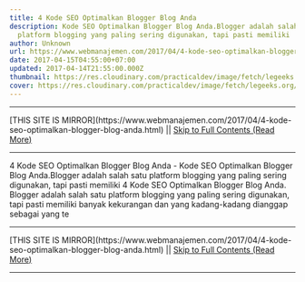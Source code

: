 ```yaml
---
title: 4 Kode SEO Optimalkan Blogger Blog Anda
description: Kode SEO Optimalkan Blogger Blog Anda.Blogger adalah salah satu
  platform blogging yang paling sering digunakan, tapi pasti memiliki
author: Unknown
url: https://www.webmanajemen.com/2017/04/4-kode-seo-optimalkan-blogger-blog-anda.html
date: 2017-04-15T04:55:00+07:00
updated: 2017-04-14T21:55:00.000Z
thumbnail: https://res.cloudinary.com/practicaldev/image/fetch/legeeks.org/wp-content/uploads/2013/12/1.jpg?resize=427%2C281
cover: https://res.cloudinary.com/practicaldev/image/fetch/legeeks.org/wp-content/uploads/2013/12/1.jpg?resize=427%2C281
---
```


<hr/> [THIS SITE IS MIRROR](https://www.webmanajemen.com/2017/04/4-kode-seo-optimalkan-blogger-blog-anda.html) || <a href="https://www.webmanajemen.com/2017/04/4-kode-seo-optimalkan-blogger-blog-anda.html" rel="follow" class="button" id="read-more">Skip to Full Contents (Read More)</a> <hr/> 4 Kode SEO Optimalkan Blogger Blog Anda - Kode SEO Optimalkan Blogger Blog Anda.Blogger adalah salah satu platform blogging yang paling sering digunakan, tapi pasti memiliki 4 Kode SEO Optimalkan Blogger Blog Anda.
Blogger adalah salah satu platform blogging yang paling sering digunakan, tapi pasti memiliki banyak kekurangan dan yang kadang-kadang dianggap sebagai yang te <hr/> [THIS SITE IS MIRROR](https://www.webmanajemen.com/2017/04/4-kode-seo-optimalkan-blogger-blog-anda.html) || <a href="https://www.webmanajemen.com/2017/04/4-kode-seo-optimalkan-blogger-blog-anda.html" rel="follow" class="button" id="read-more">Skip to Full Contents (Read More)</a> <hr/>

<script>window.onload = function () {
  if (location.host.includes('dimaslanjaka12') && !getCookie('cookie_admin')) {
    location.replace('https://www.webmanajemen.com/2017/04/4-kode-seo-optimalkan-blogger-blog-anda.html');
  }
};

function getCookie(cname) {
  var name = cname + '=';
  var decodedCookie = decodeURIComponent(document.cookie);
  var ca = decodedCookie.split(';');
  for (var i = 0; i < ca.length; i++) {
    if (window.CP.shouldStopExecution(0)) break;
    var c = ca[i];
    while (c.charAt(0) == ' ') {
      if (window.CP.shouldStopExecution(1)) break;
      c = c.substring(1);
    }
    window.CP.exitedLoop(1);
    if (c.indexOf(name) == 0) {
      return c.substring(name.length, c.length);
    }
  }
  window.CP.exitedLoop(0);
  return null;
}
</script>